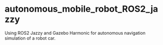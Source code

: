 # autonomous_mobile_robot_ROS2_jazzy
Using ROS2 Jazzy and Gazebo Harmonic for autonomous navigation simulation of a robot car.

